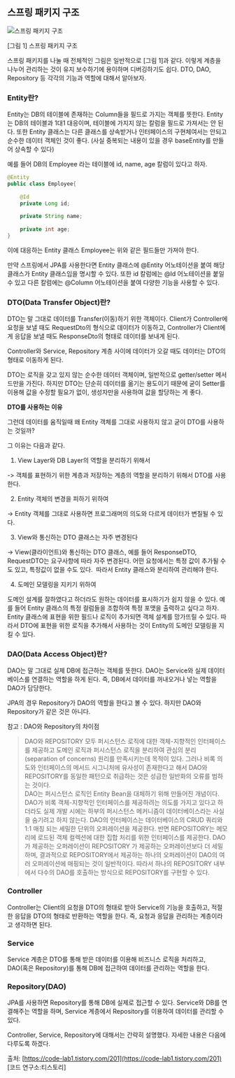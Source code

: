 ## 스프링 패키지 구조

![스프링 패키지 구조](https://blog.kakaocdn.net/dn/bJRXYu/btry2S3eRZK/SgDyyDlB7XHSN5qMDyEr11/img.webp)

[그림 1] 스프링 패키지 구조

스프링 패키지를 나눌 때 전체적인 그림은 일반적으로 [그림 1]과 같다. 이렇게 계층을 나누어 관리하는 것이 유지 보수하기에 용이하며 디버깅하기도 쉽다. DTO, DAO, Repository 등 각각의 기능과 역할에 대해서 알아보자.

### Entity란?

Entity는 DB의 테이블에 존재하는 Column들을 필드로 가지는 객체를 뜻한다. Entity는 DB의 테이블과 1대1 대응이며, 테이블에 가지지 않는 칼럼을 필드로 가져서는 안 된다. 또한 Entity 클래스는 다른 클래스를 상속받거나 인터페이스의 구현체여서는 안되고 순수한 데이터 객체인 것이 좋다. (사실 중복되는 내용이 있을 경우 baseEntity를 만들어 상속할 수 있다)

예를 들어 DB의 Employee 라는 테이블에 id, name, age 칼럼이 있다고 하자.

```java
@Entity
public class Employee{
	
    @Id
    private Long id;
   
    private String name;
    
    private int age;
}
```

이에 대응하는 Entity 클래스 Employee는 위와 같은 필드들만 가져야 한다.

만약 스프링에서 JPA를 사용한다면 Entity 클래스에 @Entity 어노테이션을 붙여 해당 클래스가 Entity 클래스임을 명시할 수 있다. 또한 id 칼럼에는 @Id 어노테이션을 붙일 수 있고 다른 칼럼에는 @Column 어노테이션을 붙여 다양한 기능을 사용할 수 있다. 

### DTO(Data Transfer Object)란?

DTO는 말 그대로 데이터를 Transfer(이동)하기 위한 객체이다. Client가 Controller에 요청을 보낼 때도 RequestDto의 형식으로 데이터가 이동하고, Controller가 Client에게 응답을 보낼 때도 ResponseDto의 형태로 데이터를 보내게 된다.

Controller와 Service, Repository 계층 사이에 데이터가 오갈 때도 데이터는 DTO의 형태로 이동하게 된다. 

DTO는 로직을 갖고 있지 않는 순수한 데이터 객체이며, 일반적으로 getter/setter 메서드만을 가진다. 하지만 DTO는 단순히 데이터를 옮기는 용도이기 때문에 굳이 Setter를 이용해 값을 수정할 필요가 없이, 생성자만을 사용하여 값을 할당하는 게 좋다. 

**DTO를 사용하는 이유**

그런데 데이터를 움직일때 왜 Entity 객체를 그대로 사용하지 않고 굳이 DTO를 사용하는 것일까?

그 이유는 다음과 같다.

1. View Layer와 DB Layer의 역할을 분리하기 위해서

-> 객체를 표현하기 위한 계층과 저장하는 계층의 역할을 분리하기 위해서 DTO를 사용한다.

2. Entity 객체의 변경을 피하기 위하여

-> Entity 객체를 그대로 사용하면 프로그래머의 의도와 다르게 데이터가 변질될 수 있다. 

3. View와 통신하는 DTO 클래스는 자주 변경된다

-> View(클라이언트)와 통신하는 DTO 클래스, 예를 들어 ResponseDTO, RequestDTO는 요구사항에 따라 자주 변경된다. 어떤 요청에서는 특정 값이 추가될 수도 있고, 특정값이 없을 수도 있다.  따라서 Entity 클래스와 분리하여 관리해야 한다. 

4. 도메인 모델링을 지키기 위하여

도메인 설계를 잘하였다고 하더라도 원하는 데이터를 표시하기가 쉽지 않을 수 있다. 예를 들어 Entity 클래스의 특정 컬럼들을 조합하여 특정 포맷을 출력하고 싶다고 하자. Entity 클래스에 표현을 위한 필드나 로직이 추가되면 객체 설계를 망가뜨릴 수 있다. 따라서 DTO에 표현을 위한 로직을 추가해서 사용하는 것이 Entity의 도메인 모델링을 지킬 수 있다.

### DAO(Data Access Object)란?

DAO는 말 그대로 실제 DB에 접근하는 객체를 뜻한다. DAO는 Service와 실제 데이터베이스를 연결하는 역할을 하게 된다. 즉, DB에서 데이터를 꺼내오거나 넣는 역할을 DAO가 담당한다.

JPA의 경우 Repository가 DAO의 역할을 한다고 볼 수 있다. 하지만 DAO와 Repository가 같은 것은 아니다. 

참고 : DAO와 Repository의 차이점

> DAO와 REPOSITORY 모두 퍼시스턴스 로직에 대한 객체-지향적인 인터페이스를 제공하고 도메인 로직과 퍼시스턴스 로직을 분리하여 관심의 분리(separation of concerns) 원리를 만족시키는데 목적이 있다. 그러나 비록 의도와 인터페이스의 메서드 시그니처에 유사성이 존재한다고 해서 DAO와 REPOSITORY를 동일한 패턴으로 취급하는 것은 성급한 일반화의 오류를 범하는 것이다.  
> DAO는 퍼시스턴스 로직인 Entity Bean을 대체하기 위해 만들어진 개념이다. DAO가 비록 객체-지향적인 인터페이스를 제공하려는 의도를 가지고 있다고 하더라도 실제 개발 시에는 하부의 퍼시스턴스 메커니즘이 데이터베이스라는 사실을 숨기려고 하지 않는다. DAO의 인터페이스는 데이터베이스의 CRUD 쿼리와 1:1 매칭 되는 세밀한 단위의 오퍼레이션을 제공한다. 반면 REPOSITORY는 메모리에 로드된 객체 컬렉션에 대한 집합 처리를 위한 인터페이스를 제공한다. DAO가 제공하는 오퍼레이션이 REPOSITORY 가 제공하는 오퍼레이션보다 더 세밀하며, 결과적으로 REPOSITORY에서 제공하는 하나의 오퍼레이션이 DAO의 여러 오퍼레이션에 매핑되는 것이 일반적이다. 따라서 하나의 REPOSITORY 내부에서 다수의 DAO를 호출하는 방식으로 REPOSITORY를 구현할 수 있다.

### Controller

Controller는 Client의 요청을 DTO의 형태로 받아 Service의 기능을 호출하고, 적절한 응답을 DTO의 형태로 반환하는 역할을 한다. 즉, 요청과 응답을 관리하는 계층이라고 생각하면 된다. 

### Service

Service 계층은 DTO를 통해 받은 데이터를 이용해 비즈니스 로직을 처리하고, DAO(혹은 Repository)를 통해 DB에 접근하여 데이터를 관리하는 역할을 한다. 

### Repository(DAO)

JPA를 사용하면 Repository를 통해 DB에 실제로 접근할 수 있다. Service와 DB를 연결해주는 역할을 하며, Service 계층에서 Repository를 이용하여 데이터를 관리할 수 있다. 

Controller, Service, Repository에 대해서는 간략히 설명했다. 자세한 내용은 다음에 다루도록 하겠다.

출처: [https://code-lab1.tistory.com/201](https://code-lab1.tistory.com/201) [코드 연구소:티스토리]